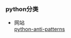 ### python分类
- 网站  
[python-anti-patterns](https://docs.quantifiedcode.com/python-anti-patterns/index.html)
